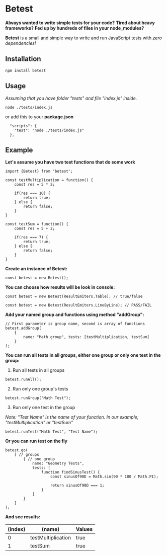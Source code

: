 # Betest

**Always wanted to write simple tests for your code?**
**Tired about heavy frameworks?**
**Fed up by hundreds of files in your node_modules?**


**Betest** is a small and simple way to write and run JavaScript tests with *zero dependencies!*

## Installation
```console
npm install betest
```

## Usage

*Assuming that you have folder "tests" and file "index.js" inside.*

```console
node ./tests/index.js
```

or add this to your **package.json**

```
  "scripts": {
    "test": "node ./tests/index.js"
  },
```

## Example

**Let's assume you have two test functions that do some work**

```
import {Betest} from 'betest';

const testMultiplication = function() {
    const res = 5 * 2;

    if(res === 10) {
        return true;
    } else {
        return false;
    }
}

const testSum = function() {
    const res = 5 + 2;

    if(res === 7) {
        return true;
    } else {
        return false;
    }
}

```

**Create an instance of Betest:**
```
const betest = new Betest();
```

**You can choose how results will be look in console:**
```
const betest = new Betest(ResultEmiters.Table); // true/false
```
```
const betest = new Betest(ResultEmiters.LineByLine); // PASS/FAIL
```

**Add your named group and functions using method "addGroup":**
```
// First parameter is group name, second is array of functions
betest.addGroup(
    { 
        name: "Math group", tests: [testMultiplication, testSum] 
    }
);
```

**You can run all tests in all groups, either one group or only one test in the group:**
1. Run all tests in all groups
```
betest.runAll();
```
2. Run only one group's tests
```
betest.runGroup("Math Test");
```
3. Run only one test in the group

*Note: "Test Name" is the name of your function. In our example; "testMultiplication" or "testSum"*
```
betest.runTest("Math Test", "Test Name");
```

**Or you can run test on the fly**
```
betest.go(
    [ // groups
        { // one group
            name: "Geometry Tests",
            tests: [
                function findSinusTest() {
                    const sinusOf90D = Math.sin(90 * 180 / Math.PI);
 
                    return sinusOf90D === 1;
                }
            ]
        }
    ]
);
```

**And see results:**

|(index)|   (name)           | Values     |
|-------| -------------------| -----------|
|    0  | testMultiplication | true       |
|    1  | testSum            | true       |
